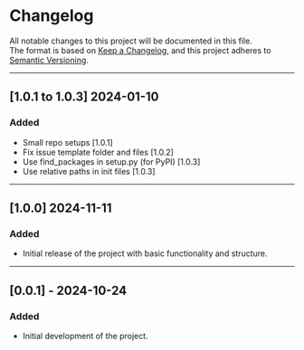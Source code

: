# Changelog

All notable changes to this project will be documented in this file.  
The format is based on [Keep a Changelog](https://keepachangelog.com/en/1.0.0/), and this project adheres to [Semantic Versioning](https://semver.org/).

[//]: # (## [Unreleased])

[//]: # (### Added)

[//]: # (- Description of any new feature or functionality added to the project.)

[//]: # ()
[//]: # (### Changed)

[//]: # (- Description of changes or improvements made to existing features.)

[//]: # ()
[//]: # (### Fixed)

[//]: # (- Description of bugs or issues that have been fixed.)

[//]: # ()
[//]: # (### Deprecated)

[//]: # (- Description of features that are no longer recommended for use and may be removed in future versions.)

[//]: # ()
[//]: # (### Removed)

[//]: # (- Description of any features that were removed from the project.)

[//]: # ()
[//]: # (### Security)

[//]: # (- Description of any security issues that were addressed.)

---

## [1.0.1 to 1.0.3] 2024-01-10
### Added
- Small repo setups [1.0.1]
- Fix issue template folder and files [1.0.2]
- Use find_packages in setup.py (for PyPI) [1.0.3]
- Use relative paths in init files [1.0.3]

---

## [1.0.0] 2024-11-11
### Added
- Initial release of the project with basic functionality and structure.

---

## [0.0.1] - 2024-10-24
### Added
- Initial development of the project.
